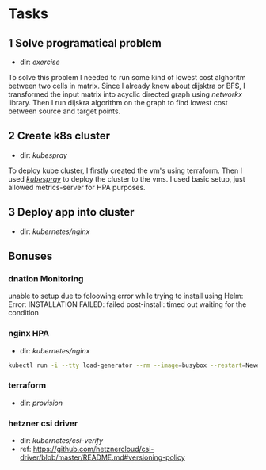 # Tasks

## 1 Solve programatical problem

- dir: *exercise*

To solve this problem I needed to run some kind of lowest cost alghoritm between two cells in matrix.
Since I already knew about dijsktra or BFS, I transformed the input matrix into acyclic directed graph using  *networkx* library. Then I run dijskra algorithm on the graph to find lowest cost between source and target points.

## 2 Create k8s cluster

- dir: *kubespray*

To deploy kube cluster, I firstly created the vm's using terraform. Then I used [*kubespray*](http://kubespray.io) to deploy the cluster to the vms. I used basic setup, just allowed metrics-server for HPA purposes. 

## 3 Deploy app into cluster

- dir: *kubernetes/nginx*


## Bonuses

### dnation Monitoring

unable to setup due to foloowing error while trying to install using Helm:
Error: INSTALLATION FAILED: failed post-install: timed out waiting for the condition

### nginx HPA

- dir: *kubernetes/nginx*

```bash
kubectl run -i --tty load-generator --rm --image=busybox --restart=Never -- /bin/sh -c "while sleep 0.01; do wget -q -O- http://nginx; done"
```

### terraform

- dir: *provision*

### hetzner csi driver

- dir: *kubernetes/csi-verify*
- ref: https://github.com/hetznercloud/csi-driver/blob/master/README.md#versioning-policy